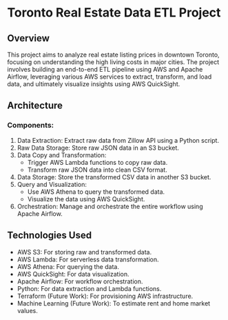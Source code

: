 # Toronto Real Estate Data ETL Project
## Overview
This project aims to analyze real estate listing prices in downtown Toronto, focusing on understanding the high living costs in major cities. The project involves building an end-to-end ETL pipeline using AWS and Apache Airflow, leveraging various AWS services to extract, transform, and load data, and ultimately visualize insights using AWS QuickSight.

## Architecture

### Components:
1. Data Extraction: Extract raw data from Zillow API using a Python script.
2. Raw Data Storage: Store raw JSON data in an S3 bucket.
3. Data Copy and Transformation:
    - Trigger AWS Lambda functions to copy raw data.
    - Transform raw JSON data into clean CSV format.
4. Data Storage: Store the transformed CSV data in another S3 bucket.
5. Query and Visualization:
    - Use AWS Athena to query the transformed data.
    - Visualize the data using AWS QuickSight.
6. Orchestration: Manage and orchestrate the entire workflow using Apache Airflow.
## Technologies Used
- AWS S3: For storing raw and transformed data.
- AWS Lambda: For serverless data transformation.
- AWS Athena: For querying the data.
- AWS QuickSight: For data visualization.
- Apache Airflow: For workflow orchestration.
- Python: For data extraction and Lambda functions.
- Terraform (Future Work): For provisioning AWS infrastructure.
- Machine Learning (Future Work): To estimate rent and home market values.
